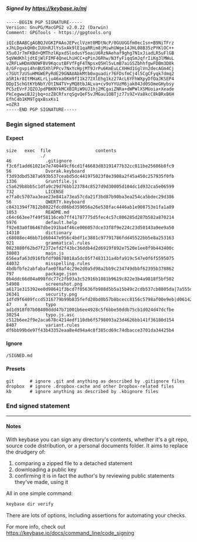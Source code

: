 ##### Signed by https://keybase.io/mj
```
-----BEGIN PGP SIGNATURE-----
Version: GnuPG/MacGPG2 v2.0.22 (Darwin)
Comment: GPGTools - https://gpgtools.org

iQIcBAABCgAGBQJVGKIPAAoJEPvclVzmt0MDtNcP/0GUUGGfm0ecIsn+B9NiTFrz
xJhLDgxkQH0cIUUnRJlYsSxAk9lE1qaRRim8jMiwhUWge14JHL08B35zPYKlOC++
X5u0Jr7mFKBd+QMThzlKpxdSlodusY5oaiU6RzNAehaf9ghg7N1xJiadLR5uFlGB
5qVWdKhljdtEjWlFIMF4QneLhiHCC+qPinJ6Rhw/N3fyFiqqSmJqfrIiKg3lMWuL
vZRFLwHDmXN0WFBV9KqcutBFVfFgF4TNpsxQ5Hl5vLmB7aiGSZbhhfgwFDBm3D8k
8/GFrgvpi4hnBU5XhlPPcv7NxYcHpjMT9JrPu6KmEuLCXHHd1GglVn2decAGm4Cj
c7GUt7zUSuHMGWEPyRdE29GNAUAbkMtb0xguadir76FDsfmCj4l5CgCFyqk7dmq2
a5R1kr8ItMHaKLrLju46xa0Km9fI1k272XlEhg1kz27AcL6YFhWXpyDfOaJKSEP4
DDpISchGtKYbNbY/OtIN4TV+yMQ8tbJALva+cv9oYYUzM6jak04Jd0SOmeGHybsy
PC5zEVrFJQZOJpdPBKNYkMCXBIRiW9UJ1hj2MCgaiZNRa+dWPWlXSMUoia+Xeade
PkCegwwiBJ2jbq+ozZ8CRfxrqSgvQeF5vJMGau1OBTjz77s9Z+Va8kcC8kBRxB6H
EfhC4b1KM9TgqxBsxKs1
=oZR3
-----END PGP SIGNATURE-----

```

<!-- END SIGNATURES -->

### Begin signed statement 

#### Expect

```
size   exec  file                 contents                                                                                                                         
             ./                                                                                                                                                    
46             .gitignore         f3c6f1add61021e7e740449cf6cd1f46683d83191477b32cc811be25686b8fc9                                                                 
56             Dvorak.keyboard    f3d93dbd5387a693b537ceabd5dc441975023f8e3908a2f45a450c257935f0fb                                                                 
1336           Gruntfile.js       c5a629b8bb5c1dfa9c29d76bb123784c8527d9d30005d104dc1d932ca5e06599                                                                 
732            LICENSE            e7fa0c5707aa3eae23e841a73ea57cda21f3bd87b90ba3ea254ca5bdec29d386                                                                 
56             QWERTY.keyboard    c8431394f7812b8022fdcd86bd359056a26e538fac4446ab1e908753e1fa1a89                                                                 
1053           README.md          c64c663ee7f49f58116ceb7ff41787775d5fec4c57c806285d287b582a870214                                                                 
5976           default.help       f92e83a0f86467dbe191ba4f46ce006057dce33f8f9e224c23d50143a9ee9a50                                                                 
14310          dictionary         c68088ec46bb71d60447e956c4bdf1c3801c97791786fdd45522bb5e8a253163                                                                 
921            grammatical.rules  0823880f62bd7f2372efd2f43bc36ddb4d2d6919f892e7520e1ee8f9b443400c                                                                 
38003          main.js            656eafa63d916fbfdf98678018a5dc05f7483131a4bfa919c547e0f6f5595075                                                                 
44032          misspelling.rules  4bdbfbfe2abfabafae0f8af4c29e2d0a5d98a2bb9c234749dbbf62395b378862                                                                 
797            package.json       0b4ddc66d04a098fdc77c2fb93a3c52916b1081b9619c822e3b4a9818f5bf502                                                                 
54908          screenshot.png     a6171e315392ee0d98641f3bcd7f05636fb988d5b5a15b49c2cdb537cb8805da|7a555df6a99c038be00da6d0b68a7b7dba44c010f760d466528658f61fe70404
26341          security.png       1dfd9f6409fccd5316779b99b835fefd20bd0b57b8bcecc8156c5798af00e9eb|d06142c796249dc95470f5420ef4316a369f2ee159bb12c403768546052c20ad
47     x       typo               ad1d918f07b08400ddd47b71001b6ee4928c5f6bbe50ddb75cb1d024d47dcfbe                                                                 
30254          typo.js.asc        c512b6ee2f9e2aca678c4214edf110db6f5798093a23d4626bb141f36180d154                                                                 
8407           variant.rules      df6bb99bde97f43b43352eaa8e4d94a4c8f385cd69c74dbacce3701da34425b4                                                                 
```

#### Ignore

```
/SIGNED.md
```

#### Presets

```
git      # ignore .git and anything as described by .gitignore files
dropbox  # ignore .dropbox-cache and other Dropbox-related files    
kb       # ignore anything as described by .kbignore files          
```

<!-- summarize version = 0.0.9 -->

### End signed statement

<hr>

#### Notes

With keybase you can sign any directory's contents, whether it's a git repo,
source code distribution, or a personal documents folder. It aims to replace the drudgery of:

  1. comparing a zipped file to a detached statement
  2. downloading a public key
  3. confirming it is in fact the author's by reviewing public statements they've made, using it

All in one simple command:

```bash
keybase dir verify
```

There are lots of options, including assertions for automating your checks.

For more info, check out https://keybase.io/docs/command_line/code_signing